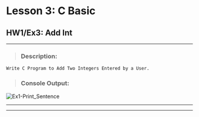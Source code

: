 # Lesson 3: C Basic
## HW1/Ex3: Add Int
___

> ### **Description:**
    Write C Program to Add Two Integers Entered by a User.
> ### **Console Output:**

![Ex1-Print_Sentence](https://drive.google.com/uc?id=17AGYMPu4FGvrVTRgws6u2Rex4uYQJ564)
___
___
